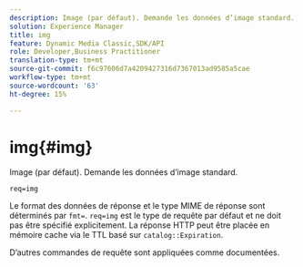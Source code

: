```yaml
---
description: Image (par défaut). Demande les données d’image standard.
solution: Experience Manager
title: img
feature: Dynamic Media Classic,SDK/API
role: Developer,Business Practitioner
translation-type: tm+mt
source-git-commit: f6c97606d7a4209427316d7367013ad9585a5cae
workflow-type: tm+mt
source-wordcount: '63'
ht-degree: 15%

---
```



# img{#img}

Image (par défaut). Demande les données d’image standard.

`req=img`

Le format des données de réponse et le type MIME de réponse sont déterminés par `fmt=`. `req=img` est le type de requête par défaut et ne doit pas être spécifié explicitement. La réponse HTTP peut être placée en mémoire cache via le TTL basé sur `catalog::Expiration`.

D’autres commandes de requête sont appliquées comme documentées.
